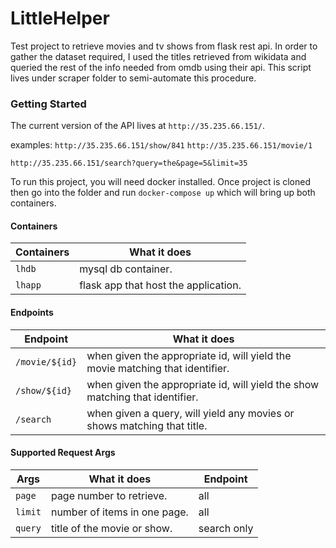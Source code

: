 # LittleHelper
Test project to retrieve movies and tv shows from flask rest api. In order to gather the dataset required, I used the titles retrieved from wikidata and queried the rest of the info needed from omdb using their api. This script lives under scraper folder to semi-automate this procedure.


### Getting Started

The current version of the API lives at ```http://35.235.66.151/```.

examples: ```http://35.235.66.151/show/841```  ```http://35.235.66.151/movie/1```  

```http://35.235.66.151/search?query=the&page=5&limit=35```

To run this project, you will need docker installed. Once project is cloned then go into the folder and run ```docker-compose up``` which will bring up both containers.

#### Containers

| Containers | What it does |
| ------------- | -------------|
| ```lhdb``` | mysql db container.
| ```lhapp``` | flask app that host the application.

#### Endpoints

| Endpoint | What it does |
| ------------- | -------------|
| ```/movie/${id}``` | when given the appropriate id, will yield the movie matching that identifier.
| ```/show/${id}``` | when given the appropriate id, will yield the show matching that identifier.
| ```/search``` | when given a query, will yield any movies or shows matching that title.

#### Supported Request Args

| Args | What it does | Endpoint |
| ------------- | -------------| -------------|
| ```page``` | page number to retrieve. | all
| ```limit``` | number of items in one page. | all
| ```query``` | title of the movie or show. | search only

<body id="basics"></body>